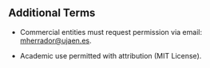 ## Additional Terms  
- Commercial entities must request permission via email: mherrador@ujaen.es.  

- Academic use permitted with attribution (MIT License).  

